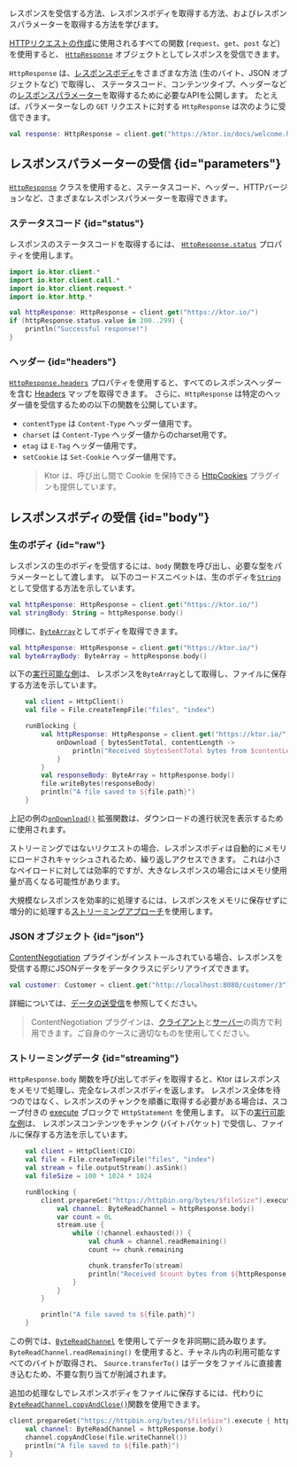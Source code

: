 [//]: # (title: レスポンスの受信)

<show-structure for="chapter" depth="2"/>

<link-summary>
レスポンスを受信する方法、レスポンスボディを取得する方法、およびレスポンスパラメーターを取得する方法を学びます。
</link-summary>

[HTTPリクエストの作成](client-requests.md)に使用されるすべての関数 (`request`、`get`、`post` など) を使用すると、
[`HttpResponse`](https://api.ktor.io/ktor-client/ktor-client-core/io.ktor.client.statement/-http-response/index.html)
オブジェクトとしてレスポンスを受信できます。

`HttpResponse` は、[レスポンスボディ](#body)をさまざまな方法 (生のバイト、JSON オブジェクトなど) で取得し、
ステータスコード、コンテンツタイプ、ヘッダーなどの[レスポンスパラメーター](#parameters)を取得するために必要なAPIを公開します。
たとえば、パラメーターなしの `GET` リクエストに対する `HttpResponse` は次のように受信できます。

```kotlin
val response: HttpResponse = client.get("https://ktor.io/docs/welcome.html")
```

## レスポンスパラメーターの受信 {id="parameters"}

[`HttpResponse`](https://api.ktor.io/ktor-client/ktor-client-core/io.ktor.client.statement/-http-response/index.html)
クラスを使用すると、ステータスコード、ヘッダー、HTTPバージョンなど、さまざまなレスポンスパラメーターを取得できます。

### ステータスコード {id="status"}

レスポンスのステータスコードを取得するには、
[`HttpResponse.status`](https://api.ktor.io/ktor-client/ktor-client-core/io.ktor.client.statement/-http-response/status.html)
プロパティを使用します。

```kotlin
import io.ktor.client.*
import io.ktor.client.call.*
import io.ktor.client.request.*
import io.ktor.http.*

val httpResponse: HttpResponse = client.get("https://ktor.io/")
if (httpResponse.status.value in 200..299) {
    println("Successful response!")
}
```

### ヘッダー {id="headers"}

[`HttpResponse.headers`](https://api.ktor.io/ktor-client/ktor-client-core/io.ktor.client.statement/-http-response/index.html)
プロパティを使用すると、すべてのレスポンスヘッダーを含む
[Headers](https://api.ktor.io/ktor-http/io.ktor.http/-headers/index.html) マップを取得できます。
さらに、`HttpResponse` は特定のヘッダー値を受信するための以下の関数を公開しています。

*   `contentType` は `Content-Type` ヘッダー値用です。
*   `charset` は `Content-Type` ヘッダー値からのcharset用です。
*   `etag` は `E-Tag` ヘッダー値用です。
*   `setCookie` は `Set-Cookie` ヘッダー値用です。
    > Ktor は、呼び出し間で Cookie を保持できる [HttpCookies](client-cookies.md) プラグインも提供しています。

## レスポンスボディの受信 {id="body"}

### 生のボディ {id="raw"}

レスポンスの生のボディを受信するには、`body` 関数を呼び出し、必要な型をパラメーターとして渡します。
以下のコードスニペットは、生のボディを[`String`](https://kotlinlang.org/api/latest/jvm/stdlib/kotlin/-string/)として受信する方法を示しています。

```kotlin
val httpResponse: HttpResponse = client.get("https://ktor.io/")
val stringBody: String = httpResponse.body()
```

同様に、[`ByteArray`](https://kotlinlang.org/api/latest/jvm/stdlib/kotlin/-byte-array/)としてボディを取得できます。

```kotlin
val httpResponse: HttpResponse = client.get("https://ktor.io/")
val byteArrayBody: ByteArray = httpResponse.body()
```

以下の[実行可能な例](https://github.com/ktorio/ktor-documentation/tree/%ktor_version%/codeSnippets/snippets/client-download-file)は、
レスポンスを`ByteArray`として取得し、ファイルに保存する方法を示しています。

```kotlin
    val client = HttpClient()
    val file = File.createTempFile("files", "index")

    runBlocking {
        val httpResponse: HttpResponse = client.get("https://ktor.io/") {
            onDownload { bytesSentTotal, contentLength ->
                println("Received $bytesSentTotal bytes from $contentLength")
            }
        }
        val responseBody: ByteArray = httpResponse.body()
        file.writeBytes(responseBody)
        println("A file saved to ${file.path}")
    }
```

上記の例の[`onDownload()`](https://api.ktor.io/ktor-client/ktor-client-core/io.ktor.client.plugins/on-download.html)
拡張関数は、ダウンロードの進行状況を表示するために使用されます。

ストリーミングではないリクエストの場合、レスポンスボディは自動的にメモリにロードされキャッシュされるため、繰り返しアクセスできます。
これは小さなペイロードに対しては効率的ですが、大きなレスポンスの場合にはメモリ使用量が高くなる可能性があります。

大規模なレスポンスを効率的に処理するには、レスポンスをメモリに保存せずに増分的に処理する[ストリーミングアプローチ](#streaming)を使用します。

### JSON オブジェクト {id="json"}

[ContentNegotiation](client-serialization.md) プラグインがインストールされている場合、レスポンスを受信する際にJSONデータをデータクラスにデシリアライズできます。

```kotlin
val customer: Customer = client.get("http://localhost:8080/customer/3").body()
```

詳細については、[データの送受信](client-serialization.md#receive_send_data)を参照してください。

> ContentNegotiation プラグインは、[クライアント](client-serialization.md)と[サーバー](server-serialization.md)の両方で利用できます。ご自身のケースに適切なものを使用してください。

### ストリーミングデータ {id="streaming"}

`HttpResponse.body` 関数を呼び出してボディを取得すると、Ktor はレスポンスをメモリで処理し、完全なレスポンスボディを返します。
レスポンス全体を待つのではなく、レスポンスのチャンクを順番に取得する必要がある場合は、スコープ付きの
[execute](https://api.ktor.io/ktor-client/ktor-client-core/io.ktor.client.statement/-http-statement/execute.html)
ブロックで `HttpStatement` を使用します。
以下の[実行可能な例](https://github.com/ktorio/ktor-documentation/tree/%ktor_version%/codeSnippets/snippets/client-download-streaming)は、
レスポンスコンテンツをチャンク (バイトパケット) で受信し、ファイルに保存する方法を示しています。

```kotlin
    val client = HttpClient(CIO)
    val file = File.createTempFile("files", "index")
    val stream = file.outputStream().asSink()
    val fileSize = 100 * 1024 * 1024

    runBlocking {
        client.prepareGet("https://httpbin.org/bytes/$fileSize").execute { httpResponse ->
            val channel: ByteReadChannel = httpResponse.body()
            var count = 0L
            stream.use {
                while (!channel.exhausted()) {
                    val chunk = channel.readRemaining()
                    count += chunk.remaining

                    chunk.transferTo(stream)
                    println("Received $count bytes from ${httpResponse.contentLength()}")
                }
            }
        }

        println("A file saved to ${file.path}")
    }
```

この例では、[`ByteReadChannel`](https://api.ktor.io/ktor-io/io.ktor.utils.io/-byte-read-channel/index.html)
を使用してデータを非同期に読み取ります。`ByteReadChannel.readRemaining()` を使用すると、チャネル内の利用可能なすべてのバイトが取得され、
`Source.transferTo()` はデータをファイルに直接書き込むため、不要な割り当てが削減されます。

追加の処理なしでレスポンスボディをファイルに保存するには、代わりに
[`ByteReadChannel.copyAndClose()`](https://api.ktor.io/ktor-io/io.ktor.utils.io/copy-and-close.html)関数を使用できます。

```Kotlin
client.prepareGet("https://httpbin.org/bytes/$fileSize").execute { httpResponse ->
    val channel: ByteReadChannel = httpResponse.body()
    channel.copyAndClose(file.writeChannel())
    println("A file saved to ${file.path}")
}